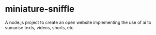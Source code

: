 # miniature-sniffle
A node.js project to create an open website implementing the use of ai to sumarise texts, videos, shorts, etc
